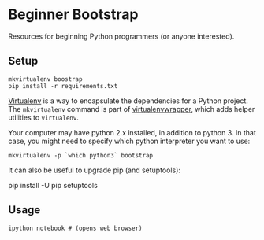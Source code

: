 # Beginner Bootstrap

Resources for beginning Python programmers (or anyone interested).

## Setup

    mkvirtualenv boostrap
    pip install -r requirements.txt

[Virtualenv][venv] is a way to encapsulate the dependencies for a Python project. The `mkvirtualenv` command is part of [virtualenvwrapper][venvwrapper], which adds helper utilities to `virtualenv`.

Your computer may have python 2.x installed, in addition to python 3. In that case, you might need to specify which python interpreter you want to use:

    mkvirtualenv -p `which python3` bootstrap

It can also be useful to upgrade pip (and setuptools):

   pip install -U pip setuptools

## Usage

    ipython notebook # (opens web browser)

[venvwrapper]: http://virtualenvwrapper.readthedocs.org/en/latest/command_ref.html
[venv]: http://docs.python-guide.org/en/latest/dev/virtualenvs/
